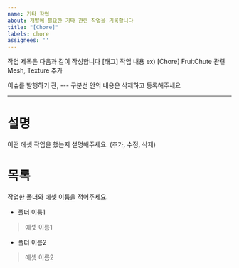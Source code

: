 ```yaml
---
name: 기타 작업
about: 개발에 필요한 기타 관련 작업을 기록합니다
title: "[Chore]"
labels: chore
assignees: ''
---
```

작업 제목은 다음과 같이 작성합니다
[태그] 작업 내용
ex) [Chore] FruitChute 관련 Mesh, Texture 추가

이슈를 발행하기 전, --- 구분선 안의 내용은 삭제하고 등록해주세요

---

# 설명

어떤 에셋 작업을 했는지 설명해주세요. (추가, 수정, 삭제)

# 목록

작업한 폴더와 에셋 이름을 적어주세요.

- 폴더 이름1

> 에셋 이름1

- 폴더 이름2

> 에셋 이름2
